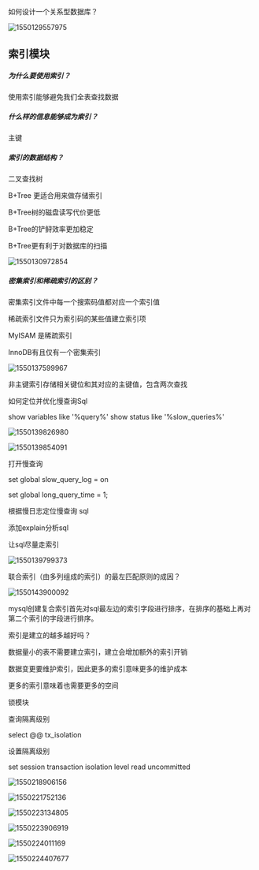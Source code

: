 如何设计一个关系型数据库？

![1550129557975](C:\Users\maxu1\Desktop\MX-Notes\notes\1550129557975.png)

## 索引模块

##### 为什么要使用索引？

使用索引能够避免我们全表查找数据

##### 什么样的信息能够成为索引？

主键

##### 索引的数据结构？

二叉查找树

B+Tree 更适合用来做存储索引

B+Tree树的磁盘读写代价更低

B+Tree的铲鲟效率更加稳定

B+Tree更有利于对数据库的扫描

![1550130972854](C:\Users\maxu1\Desktop\MX-Notes\notes\1550130972854.png)

##### 密集索引和稀疏索引的区别？

密集索引文件中每一个搜索码值都对应一个索引值

稀疏索引文件只为索引码的某些值建立索引项

MyISAM 是稀疏索引

InnoDB有且仅有一个密集索引



![1550137599967](C:\Users\maxu1\Desktop\MX-Notes\notes\1550137599967.png)

非主键索引存储相关键位和其对应的主键值，包含两次查找



如何定位并优化慢查询Sql

show variables like '%query%'
show status like '%slow_queries%'

![1550139826980](C:\Users\maxu1\Desktop\MX-Notes\notes\1550139826980.png)

![1550139854091](C:\Users\maxu1\Desktop\MX-Notes\notes\1550139854091.png)

打开慢查询

set global slow_query_log = on

set global long_query_time = 1;

根据慢日志定位慢查询 sql

添加explain分析sql

让sql尽量走索引





![1550139799373](C:\Users\maxu1\Desktop\MX-Notes\notes\1550139799373.png)



联合索引（由多列组成的索引）的最左匹配原则的成因？



![1550143900092](C:\Users\maxu1\Desktop\MX-Notes\notes\1550143900092.png)

mysql创建复合索引首先对sql最左边的索引字段进行排序，在排序的基础上再对第二个索引的字段进行排序。



索引是建立的越多越好吗？

数据量小的表不需要建立索引，建立会增加额外的索引开销

数据变更要维护索引，因此更多的索引意味更多的维护成本

更多的索引意味着也需要更多的空间



锁模块

查询隔离级别

select @@ tx_isolation

设置隔离级别

set session transaction isolation level read uncommitted

![1550218906156](C:\Users\maxu1\Desktop\MX-Notes\notes\1550218906156.png)

![1550221752136](C:\Users\maxu1\Desktop\MX-Notes\notes\1550221752136.png)

![1550223134805](C:\Users\maxu1\Desktop\MX-Notes\notes\1550223134805.png)

![1550223906919](C:\Users\maxu1\Desktop\MX-Notes\notes\1550223906919.png)

![1550224011169](C:\Users\maxu1\Desktop\MX-Notes\notes\1550224011169.png)

![1550224407677](C:\Users\maxu1\Desktop\MX-Notes\notes\1550224407677.png)
